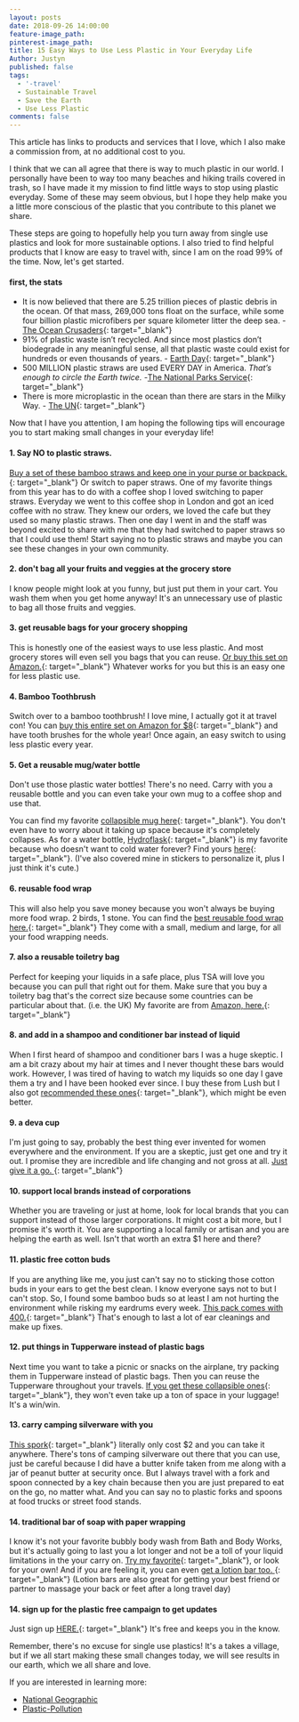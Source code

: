 ```yaml
---
layout: posts
date: 2018-09-26 14:00:00
feature-image_path:
pinterest-image_path:
title: 15 Easy Ways to Use Less Plastic in Your Everyday Life
Author: Justyn
published: false
tags:
  - '-travel'
  - Sustainable Travel
  - Save the Earth
  - Use Less Plastic
comments: false
---
```


This article has links to products and services that I love, which I also make a commission from, at no additional cost to you.

I think that we can all agree that there is way to much plastic in our world. I personally have been to way too many beaches and hiking trails covered in trash, so I have made it my mission to find little ways to stop using plastic everyday. Some of these may seem obvious, but I hope they help make you a little more conscious of the plastic that you contribute to this planet we share.&nbsp;

These steps are going to hopefully help you turn away from single use plastics and look for more sustainable options. I also tried to find helpful products that I know are easy to travel with, since I am on the road 99% of the time. Now, let's get started.

#### first, the stats

* It is now believed that there are 5.25 trillion pieces of plastic debris in the ocean. Of that mass, 269,000 tons float on the surface, while some four billion plastic microfibers per square kilometer litter the deep sea. - [The Ocean Crusaders](http://oceancrusaders.org/plastic-crusades/plastic-statistics/){: target="_blank"}
* 91% of plastic waste isn’t recycled. And since most plastics don’t biodegrade in any meaningful sense, all that plastic waste could exist for hundreds or even thousands of years. - [Earth Day](https://www.earthday.org/2018/03/07/fact-sheet-end-plastic-pollution/){: target="_blank"}
* 500 MILLION plastic straws are used EVERY DAY in America.&nbsp;*That’s enough to circle the Earth twice. -*[The National Parks Service](https://www.nps.gov/orgs/csp/greenline_straw_free){: target="_blank"}
* There is more microplastic in the ocean than there are stars in the Milky Way. - [The UN](https://news.un.org/en/story/2017/02/552052-turn-tide-plastic-urges-un-microplastics-seas-now-outnumber-stars-our-galaxy#.WLA81BLyvBJ){: target="_blank"}

Now that I have you attention, I am hoping the following tips will encourage you to start making small changes in your everyday life!&nbsp;

#### 1. Say NO to plastic straws.

[Buy a set of these bamboo straws and keep one in your purse or backpack.](https://amzn.to/2Il7V6R){: target="_blank"} Or switch to paper straws. One of my favorite things from this year has to do with a coffee shop I loved switching to paper straws. Everyday we went to this coffee shop in London and got an iced coffee with no straw. They knew our orders, we loved the cafe but they used so many plastic straws. Then one day I went in and the staff was beyond excited to share with me that they had switched to paper straws so that I could use them! Start saying no to plastic straws and maybe you can see these changes in your own community.&nbsp;

#### 2. don't bag all your fruits and veggies at the grocery store

I know people might look at you funny, but just put them in your cart. You wash them when you get home anyway! It's an unnecessary use of plastic to bag all those fruits and veggies.&nbsp;

#### 3. get reusable bags for your grocery shopping

This is honestly one of the easiest ways to use less plastic. And most grocery stores will even sell you bags that you can reuse. [Or buy this set on Amazon.](https://amzn.to/2DMr3MD){: target="_blank"} Whatever works for you but this is an easy one for less plastic use.&nbsp;

#### 4. Bamboo Toothbrush

Switch over to a bamboo toothbrush! I love mine, I actually got it at travel con! You can [buy this entire set on Amazon for $8](https://amzn.to/2Qj0lfZ){: target="_blank"} and have tooth brushes for the whole year! Once again, an easy switch to using less plastic every year.&nbsp;

#### 5. Get a reusable mug/water bottle

Don't use those plastic water bottles! There's no need. Carry with you a reusable bottle and you can even take your own mug to a coffee shop and use that.&nbsp;

You can find my favorite [collapsible mug here](https://amzn.to/2IkwdxO){: target="_blank"}. You don't even have to worry about it taking up space because it's completely collapses. As for a water bottle, [Hydroflask](https://amzn.to/2DCAuho){: target="_blank"} is my favorite because who doesn't want to cold water forever? Find yours [here](https://amzn.to/2DCAuho){: target="_blank"}. (I've also covered mine in stickers to personalize it, plus I just think it's cute.)

#### 6. reusable food wrap

This will also help you save money because you won't always be buying more food wrap. 2 birds, 1 stone. You can find the [best reusable food wrap here.](https://amzn.to/2R7un7g){: target="_blank"}&nbsp;They come with a small, medium and large, for all your food wrapping needs.

#### 7. also a reusable toiletry bag

Perfect for keeping your liquids in a safe place, plus TSA will love you because you can pull that right out for them. Make sure that you buy a toiletry bag that's the correct size because some countries can be particular about that. (i.e. the UK) My favorite are from [Amazon, here.](https://amzn.to/2Qeqv37){: target="_blank"}

#### 8. and add in a shampoo and conditioner bar instead of liquid&nbsp;

When I first heard of shampoo and conditioner bars I was a huge skeptic. I am a bit crazy about my hair at times and I never thought these bars would work. However, I was tired of having to watch my liquids so one day I gave them a try and I have been hooked ever since. I buy these from Lush but I also got [recommended these ones](https://amzn.to/2QcYI3a){: target="_blank"}, which might be even better.&nbsp;

#### 9. a deva cup

I'm just going to say, probably the best thing ever invented for women everywhere and the environment. If you are a skeptic, just get one and try it out. I promise they are incredible and life changing and not gross at all. [Just give it a go.&nbsp;](https://amzn.to/2xVXx0F){: target="_blank"}

#### 10. support local brands instead of corporations

Whether you are traveling or just at home, look for local brands that you can support instead of those larger corporations. It might cost a bit more, but I promise it's worth it. You are supporting a local family or artisan and you are helping the earth as well. Isn't that worth an extra $1 here and there?

#### 11. plastic free cotton buds

If you are anything like me, you just can't say no to sticking those cotton buds in your ears to get the best clean. I know everyone says not to but I can't stop. So, I found some bamboo buds so at least I am not hurting the environment while risking my eardrums every week.&nbsp;[This pack comes with 400.](https://amzn.to/2OjayLP){: target="_blank"} That's enough to last a lot of ear cleanings and make up fixes. &nbsp;

#### 12. put things in Tupperware instead of plastic bags

Next time you want to take a picnic or snacks on the airplane, try packing them in Tupperware instead of plastic bags. Then you can reuse the Tupperware throughout your travels. [If you get these collapsible ones](https://amzn.to/2xHrvpV){: target="_blank"}, they won't even take up a ton of space in your luggage! It's a win/win.

#### 13. carry camping silverware with you

[This spork](https://amzn.to/2Q9NBYK){: target="_blank"} literally only cost $2 and you can take it anywhere. There's tons of camping silverware out there that you can use, just be careful because I did have a butter knife taken from me along with a jar of peanut butter at security once. But I always travel with a fork and spoon connected by a key chain because then you are just prepared to eat on the go, no matter what. And you can say no to plastic forks and spoons at food trucks or street food stands.

#### 14. traditional bar of soap with paper wrapping

I know it's not your favorite bubbly body wash from Bath and Body Works, but it's actually going to last you a lot longer and not be a toll of your liquid limitations in the your carry on. [Try my favorite](https://amzn.to/2In835Y){: target="_blank"}, or look for your own! And if you are feeling it, you can even [get a lotion bar too.&nbsp;](https://amzn.to/2xJoaX7){: target="_blank"}&nbsp;(Lotion bars are also great for getting your best friend or partner to massage your back or feet after a long travel day)

#### 14. sign up for the plastic free campaign to get updates&nbsp;

Just sign up [HERE.](https://www.mcsuk.org/plastic-challenge){: target="_blank"} It's free and keeps you in the know.

Remember, there's no excuse for single use plastics! It's a takes a village, but if we all start making these small changes today, we will see results in our earth, which we all share and love.

If you are interested in learning more:

* [National Geographic](https://news.nationalgeographic.com/news/2015/01/150109-oceans-plastic-sea-trash-science-marine-debris/)
* [Plastic-Pollution](http://plastic-pollution.org/)